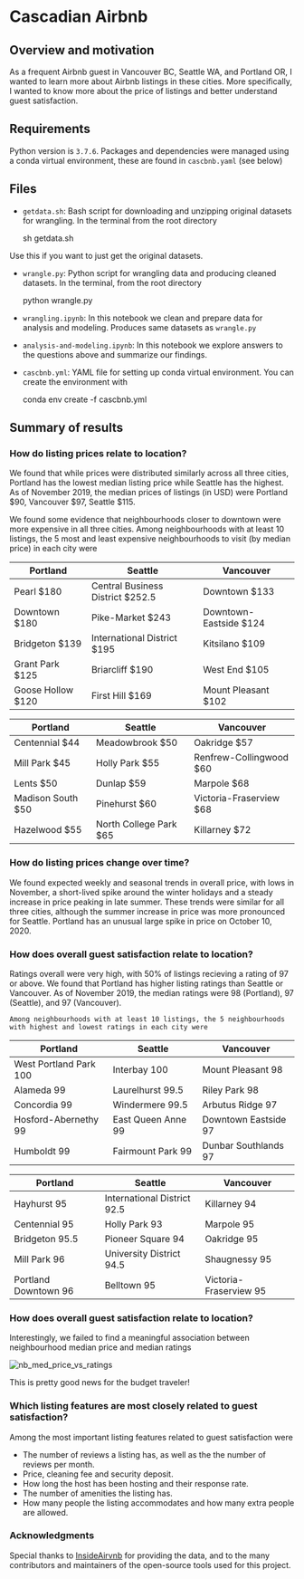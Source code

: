 # Cascadian Airbnb

## Overview and motivation

As a frequent Airbnb guest in Vancouver BC, Seattle WA, and Portland OR, I wanted to learn more about Airbnb listings in these cities. More specifically, I wanted to know more about the price of listings and better understand guest satisfaction.


## Requirements

Python version is `3.7.6`. Packages and dependencies were managed using a conda virtual environment, these are found in `cascbnb.yaml` (see below)

## Files

- `getdata.sh`: Bash script for downloading and unzipping original datasets
for wrangling. In the terminal from the root directory

    sh getdata.sh

Use this if you want to just get the original datasets.

- `wrangle.py`: Python script for wrangling data and producing cleaned datasets. In the terminal, from the root directory
 
    python wrangle.py

- `wrangling.ipynb`: In this notebook we clean and prepare data for analysis and modeling. Produces same datasets as `wrangle.py`
- `analysis-and-modeling.ipynb`: In this notebook we explore answers to the questions above and summarize our findings.

- `cascbnb.yml`: YAML file for setting up conda virtual environment. You can create the environment with 

    conda env create -f cascbnb.yml


## Summary of results

### How do listing prices relate to location?

We found that while prices were distributed similarly across all three cities, Portland has the lowest median listing price while Seattle has the highest. As of November 2019, the median prices of listings (in USD) were Portland $90, Vancouver $97, Seattle $115.

We found some evidence that neighbourhoods closer to downtown were more expensive in all three cities. Among neighbourhoods with at least 10 listings, the 5 most and least expensive neighbourhoods to visit (by median price) in each city were

| Portland   							  |  Seattle  										 | Vancouver   					|
|---------------------------|--------------------------------|----------------------|
|Pearl  								$180|Central Business District $252.5|Downtown					$133|
|Downtown               $180|Pike-Market								 $243|Downtown-Eastside $124|
|Bridgeton              $139|International District			 $195|Kitsilano					$109|
|Grant Park       			$125|Briarcliff									 $190|West End       		$105|
|Goose Hollow           $120|First Hill 								 $169|Mount Pleasant		$102|


| Portland   							 |  Seattle  					        | Vancouver   					|
|--------------------------|----------------------------|-----------------------|
|Centennial  			 			$44|Meadowbrook							 $50|Oakridge						 $57|
|Mill Park              $45|Holly Park  	      	   $55|Renfrew-Collingwood $60|
|Lents                  $50|Dunlap   	        			 $59|Marpole						 $68|
|Madison South         	$50|Pinehurst								 $60|Victoria-Fraserview $68|
|Hazelwood              $55|North College Park       $65|Killarney					 $72|


### How do listing prices change over time?

We found expected weekly and seasonal trends in overall price, with lows in November, a short-lived spike around the winter holidays and a steady increase in price peaking in late summer. These trends were similar for all three cities, although the summer increase in price was more pronounced for Seattle. Portland has an unusual large spike in price on October 10, 2020. 

### How does overall guest satisfaction relate to location?

Ratings overall were very high, with 50% of listings recieving a rating of 97 or above. We found that Portland has higher listing ratings than Seattle or Vancouver. As of November 2019, the median ratings were 98 (Portland), 97 (Seattle), and 97 (Vancouver). 

	Among neighbourhoods with at least 10 listings, the 5 neighbourhoods with highest and lowest ratings in each city were

| Portland   							 |  Seattle  					| Vancouver   					|
|--------------------------|--------------------|-----------------------|
|West Portland Park  		100|Interbay    	   100|Mount Pleasant				98|
|Alameda                 99|Laurelhurst  	  99.5|Riley Park					 	98|
|Concordia               99|Windermere   	  99.5|Arbutus Ridge				97|
|Hosford-Abernethy       99|East Queen Anne   99|Downtown Eastside		97|
|Humboldt                99|Fairmount Park    99|Dunbar Southlands		97|


| Portland   							 |  Seattle  					        | Vancouver   					|
|--------------------------|----------------------------|-----------------------|
|Hayhurst  			 				 95|International District  92.5|Killarney						94|
|Centennial              95|Holly Park  	      	    93|Marpole					 	  95|
|Bridgeton             95.5|Pioneer Square   	        94|Oakridge							95|
|Mill Park         			 96|University District     94.5|Shaugnessy						95|
|Portland Downtown       96|Belltown      					  95|Victoria-Fraserview	95|

### How does overall guest satisfaction relate to location?

Interestingly, we failed to find a meaningful association between neighbourhood median price and median ratings

![nb_med_price_vs_ratings]({{site.baseurl}}/assets/img/blog/nb_med_price_vs_ratings.png)

This is pretty good news for the budget traveler!

### Which listing features are most closely related to guest satisfaction?

Among the most important listing features related to guest satisfaction were

- The number of reviews a listing has, as well as the the number of reviews per month.
- Price, cleaning fee and security deposit.
- How long the host has been hosting and their response rate.
- The number of amenities the listing has.
- How many people the listing accommodates and how many extra people are allowed.


### Acknowledgments

Special thanks to [InsideAirvnb](http://insideairbnb.com/get-the-data.html) for providing the data, and to the many  contributors and maintainers of the open-source tools used for this project.
